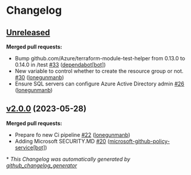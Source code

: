 # Changelog

## [Unreleased](https://github.com/Azure/terraform-azurerm-database/tree/HEAD)

**Merged pull requests:**

- Bump github.com/Azure/terraform-module-test-helper from 0.13.0 to 0.14.0 in /test [\#33](https://github.com/Azure/terraform-azurerm-database/pull/33) ([dependabot[bot]](https://github.com/apps/dependabot))
- New variable to control whether to create the resource group or not. [\#30](https://github.com/Azure/terraform-azurerm-database/pull/30) ([lonegunmanb](https://github.com/lonegunmanb))
- Ensure SQL servers can configure Azure Active Directory admin [\#26](https://github.com/Azure/terraform-azurerm-database/pull/26) ([lonegunmanb](https://github.com/lonegunmanb))

## [v2.0.0](https://github.com/Azure/terraform-azurerm-database/tree/v2.0.0) (2023-05-28)

**Merged pull requests:**

- Prepare fo new Ci pipeline [\#22](https://github.com/Azure/terraform-azurerm-database/pull/22) ([lonegunmanb](https://github.com/lonegunmanb))
- Adding Microsoft SECURITY.MD [\#20](https://github.com/Azure/terraform-azurerm-database/pull/20) ([microsoft-github-policy-service[bot]](https://github.com/apps/microsoft-github-policy-service))



\* *This Changelog was automatically generated by [github_changelog_generator](https://github.com/github-changelog-generator/github-changelog-generator)*
